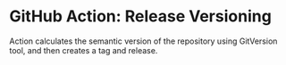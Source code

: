 # GitHub Action: Release Versioning

Action calculates the semantic version of the repository using GitVersion tool, and then creates a tag and release.
